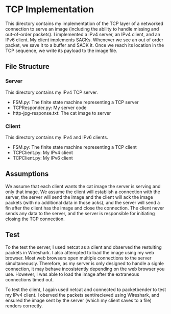 # TCP Implementation

This directory contains my implementation of the TCP layer of a networked connection to serve an image (including the ability to handle missing and out-of-order packets).  I implemented a IPv4 server, an IPv4 client, and an IPv6 client.  My client implements SACKs.  Whenever we see an out of order packet, we save it to a buffer and SACK it.  Once we reach its location in the TCP sequence, we write its payload to the image file.

## File Structure

### Server
This directory contains my IPv4 TCP server.
- FSM.py: The finite state machine representing a TCP server
- TCPResponder.py: My server code
- http-jpg-response.txt: The cat image to server

### Client
This directory contains my IPv4 and IPv6 clients.
- FSM.py: The finite state machine representing a TCP client
- TCPClient.py: My IPv4 client
- TCPClient.py: My IPv6 client

## Assumptions

We assume that each client wants the cat image the server is serving and only that image.  We assume the client will establish a connection with the server, the server will send the image and the client will ack the image packets (with no additional data in those acks), and the server will send a fin after the client has the image and close the connection.  The client never sends any data to the server, and the server is responsible for initiating closing the TCP connection.

## Test

To the test the server, I used netcat as a client and observed the restulting packets in Wireshark. I also attempted to load the image using my web browser.  Most web browsers open multiple connections to the server simultaneously.  Therefore, as my server is only designed to handle a signle connection, it may behave incosistently depending on the web browser you use.  However, I was able to load the image after the extraneous connections timed out.

To test the client, I again used netcat and connected to packetbender to test my IPv4 client.  I oberved the packets sent/recieved using Wireshark, and ensured the image sent by the server (which my client saves to a file) renders correctly.

